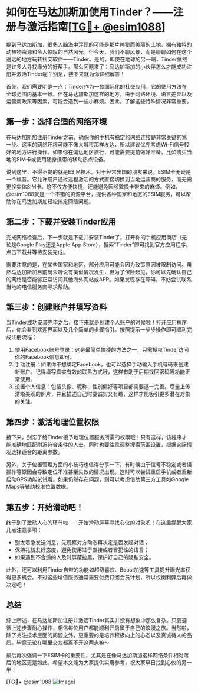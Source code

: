 # 如何在马达加斯加使用Tinder？——注册与激活指南[[TG💪+ @esim1088](https://t.me/s/esim1088)]

提到马达加斯加，很多人脑海中浮现的可能是那片神秘而美丽的土地，拥有独特的动植物资源和令人惊叹的自然风光。但今天，我们不聊风景，而是聊聊如何在这个遥远的地方玩转社交软件——Tinder。是的，即使在地球的另一端，Tinder依然是许多人寻找缘分的好帮手。那么问题来了：马达加斯加的小伙伴怎么才能成功注册并激活Tinder呢？别急，接下来就为你详细解答！

首先，我们需要明确一点：Tinder作为一款国际化的社交应用，它的使用方法在全球范围内基本一致。但在马达加斯加这样的地方，由于网络环境、语言差异以及运营商政策等因素，可能会遇到一些小麻烦。因此，了解这些特殊情况非常重要。

## 第一步：选择合适的网络环境

在马达加斯加注册Tinder之前，确保你的手机有稳定的网络连接是非常关键的第一步。这里的网络环境可能不像大城市那样发达，所以建议优先考虑Wi-Fi信号较好的地方进行操作。如果你在偏远地区旅行，可能需要提前做好准备，比如购买当地的SIM卡或使用随身携带的移动热点设备。

说到这里，不得不提的就是ESIM技术。对于经常出国的朋友来说，ESIM卡无疑是一个福音。它允许用户通过远程激活的方式直接切换到当地运营商的服务，而无需更换实体SIM卡。这不仅方便快捷，还能避免因频繁换卡带来的麻烦。例如，@esim1088就是一个不错的资源平台，提供各种国家和地区的ESIM服务，可以帮助你在马达加斯加轻松搞定网络问题。

## 第二步：下载并安装Tinder应用

完成网络检查后，下一步就是下载并安装Tinder了。打开你的手机应用商店（无论是Google Play还是Apple App Store），搜索“Tinder”即可找到官方应用程序。点击下载并等待安装完成。

需要注意的是，在某些国家和地区，部分应用可能会因为政策原因被限制访问。虽然马达加斯加目前尚未听说有类似情况发生，但为了保险起见，你可以先确认自己的网络是否能够正常访问其他海外网站或APP。如果发现存在障碍，不妨尝试联系当地的电信服务商寻求帮助。

## 第三步：创建账户并填写资料

当Tinder成功安装完毕之后，接下来就是创建个人账户的时候啦！打开应用程序后，你会看到欢迎界面以及几个简单的步骤指引。按照提示一步步操作即可顺利完成注册流程：

1. 使用Facebook账号登录：这是最简单快捷的方法之一，只需授权Tinder访问你的Facebook信息即可。
2. 手动注册：如果你不想绑定Facebook，也可以选择手动输入手机号码来创建新账户。记得填写真实有效的联系方式哦，这样有助于后期找回密码等功能正常使用。
3. 设置个人信息：包括头像、昵称、性别偏好等项目都需要逐一完善。尽量上传清晰美观的照片，并且描述自己时要诚实又有趣，这样才能吸引更多潜在对象的关注。

## 第四步：激活地理位置权限

接下来，别忘了给Tinder授予地理位置服务所需的权限哦！只有这样，该程序才能准确地匹配附近符合条件的人士。同时也要注意调整搜索范围设置，根据实际情况选择适合的距离参数。

另外，关于位置管理方面的小技巧也值得分享一下。有时候由于信号不稳定或者误操作等原因会导致定位不准甚至失效的情况出现。这时可以尝试重启手机或者重新启动GPS功能试试看。如果仍然存在问题，则可以考虑借助第三方工具如Google Maps等辅助校准位置数据。

## 第五步：开始滑动吧！

终于到了激动人心的环节啦——开始滑动屏幕寻找心仪的对象吧！在这里提醒大家几点注意事项：
- 别太着急发送消息，先观察对方动态再决定是否发起对话；
- 保持礼貌友好态度，避免使用过于直接或者冒犯性的语言；
- 如果遇到不合适的人及时屏蔽拉黑，保护好自己的隐私安全。

此外，还可以利用Tinder自带的功能如超级喜欢、Boost加速等工具提升曝光率获得更多机会。不过这些增值服务通常需要付费订阅会员计划，所以权衡利弊后再做决定吧！

## 总结

综上所述，在马达加斯加注册并激活Tinder其实并没有想象中那么复杂。只要遵循上述步骤耐心操作，相信每位用户都能顺利开启属于自己的浪漫之旅。当然啦，除了关注技术层面的问题之外，更重要的是培养积极向上的心态以及真诚待人的品质。毕竟无论在哪里交友都离不开这两点嘛～

最后再次强调一下ESIM卡的重要性，尤其是在像马达加斯加这样网络条件相对落后的地区更是如此。希望本文能为大家提供实用参考，祝大家早日找到心仪的另一半！

[[TG💪+ @esim1088](https://t.me/s/esim1088) ![Image](https://i.postimg.cc/4NQfJmqS/Snipaste-2025-05-13-00-14-12.png)]